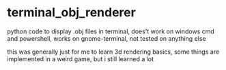# terminal_obj_renderer
python code to display .obj files in terminal, does't work on windows cmd and powershell, works on gnome-terminal, not tested on anything else

this was generally just for me to learn 3d rendering basics, some things are implemented in a weird game, but i still learned a lot
